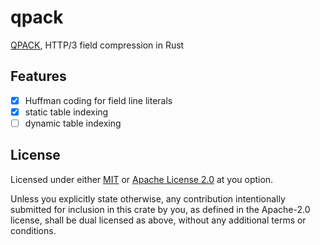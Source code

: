 # qpack

[QPACK](https://www.rfc-editor.org/rfc/rfc9204), HTTP/3 field compression in Rust

## Features

* [x] Huffman coding for field line literals
* [x] static table indexing
* [ ] dynamic table indexing

## License

Licensed under either [MIT](/LICENSE-MIT) or [Apache License 2.0](/LICENSE-APACHE) at you option.

Unless you explicitly state otherwise, any contribution intentionally submitted for inclusion in
this crate by you, as defined in the Apache-2.0 license, shall be dual licensed as above, without
any additional terms or conditions.
